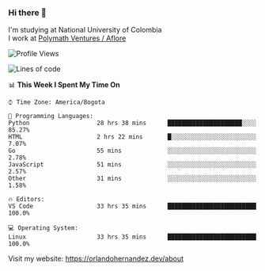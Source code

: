 ### Hi there 👋


<!--**AR4Z/AR4Z** is a ✨ _special_ ✨ repository because its `README.md` (this file) appears on your GitHub profile.

Here are some ideas to get you started:-->
I'm studying at National University of Colombia
<br>
I work at <a href="https://www.aflore.co/">Polymath Ventures / Aflore</a>
<br>

<!--START_SECTION:waka-->
![Profile Views](http://img.shields.io/badge/Profile%20Views-0-blue)

![Lines of code](https://img.shields.io/badge/From%20Hello%20World%20I%27ve%20Written-3.3%20million%20lines%20of%20code-blue)

📊 **This Week I Spent My Time On** 

```text
⌚︎ Time Zone: America/Bogota

💬 Programming Languages: 
Python                   28 hrs 38 mins      █████████████████████░░░░   85.27% 
HTML                     2 hrs 22 mins       █░░░░░░░░░░░░░░░░░░░░░░░░   7.07% 
Go                       55 mins             ░░░░░░░░░░░░░░░░░░░░░░░░░   2.78% 
JavaScript               51 mins             ░░░░░░░░░░░░░░░░░░░░░░░░░   2.57% 
Other                    31 mins             ░░░░░░░░░░░░░░░░░░░░░░░░░   1.58%

🔥 Editors: 
VS Code                  33 hrs 35 mins      █████████████████████████   100.0%

💻 Operating System: 
Linux                    33 hrs 35 mins      █████████████████████████   100.0%

```


<!--END_SECTION:waka-->


Visit my website: https://orlandohernandez.dev/about

